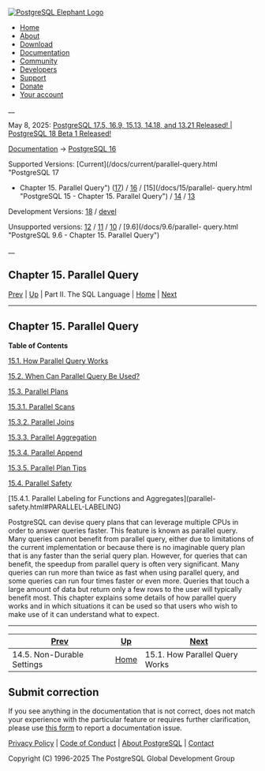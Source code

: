 [ ![PostgreSQL Elephant Logo](/media/img/about/press/elephant.png) ](/)

  * [Home](/ "Home")
  * [About](/about/ "About")
  * [Download](/download/ "Download")
  * [Documentation](/docs/ "Documentation")
  * [Community](/community/ "Community")
  * [Developers](/developer/ "Developers")
  * [Support](/support/ "Support")
  * [Donate](/about/donate/ "Donate")
  * [Your account](/account/ "Your account")

__

May 8, 2025: [ PostgreSQL 17.5, 16.9, 15.13, 14.18, and 13.21 Released! ](/about/news/postgresql-175-169-1513-1418-and-1321-released-3072/) | [ PostgreSQL 18 Beta 1 Released! ](/about/news/postgresql-18-beta-1-released-3070/)

[Documentation](/docs/ "Documentation") -> [PostgreSQL
16](/docs/16/index.html)

Supported Versions: [Current](/docs/current/parallel-query.html "PostgreSQL 17
- Chapter 15. Parallel Query") ([17](/docs/17/parallel-query.html "PostgreSQL
17 - Chapter 15. Parallel Query")) / [16](/docs/16/parallel-query.html
"PostgreSQL 16 - Chapter 15. Parallel Query") / [15](/docs/15/parallel-
query.html "PostgreSQL 15 - Chapter 15. Parallel Query") /
[14](/docs/14/parallel-query.html "PostgreSQL 14 - Chapter 15. Parallel
Query") / [13](/docs/13/parallel-query.html "PostgreSQL 13 -
Chapter 15. Parallel Query")

Development Versions: [18](/docs/18/parallel-query.html "PostgreSQL 18 -
Chapter 15. Parallel Query") / [devel](/docs/devel/parallel-query.html
"PostgreSQL devel - Chapter 15. Parallel Query")

Unsupported versions: [12](/docs/12/parallel-query.html "PostgreSQL 12 -
Chapter 15. Parallel Query") / [11](/docs/11/parallel-query.html "PostgreSQL
11 - Chapter 15. Parallel Query") / [10](/docs/10/parallel-query.html
"PostgreSQL 10 - Chapter 15. Parallel Query") / [9.6](/docs/9.6/parallel-
query.html "PostgreSQL 9.6 - Chapter 15. Parallel Query")

__

Chapter 15. Parallel Query  
---  
[Prev](non-durability.html "14.5. Non-Durable Settings")  | [Up](sql.html "Part II. The SQL Language") | Part II. The SQL Language | [Home](index.html "PostgreSQL 16.9 Documentation") |  [Next](how-parallel-query-works.html "15.1. How Parallel Query Works")  
  
* * *

## Chapter 15. Parallel Query

**Table of Contents**

[15.1. How Parallel Query Works](how-parallel-query-works.html)

[15.2. When Can Parallel Query Be Used?](when-can-parallel-query-be-used.html)

[15.3. Parallel Plans](parallel-plans.html)

    

[15.3.1. Parallel Scans](parallel-plans.html#PARALLEL-SCANS)

[15.3.2. Parallel Joins](parallel-plans.html#PARALLEL-JOINS)

[15.3.3. Parallel Aggregation](parallel-plans.html#PARALLEL-AGGREGATION)

[15.3.4. Parallel Append](parallel-plans.html#PARALLEL-APPEND)

[15.3.5. Parallel Plan Tips](parallel-plans.html#PARALLEL-PLAN-TIPS)

[15.4. Parallel Safety](parallel-safety.html)

    

[15.4.1. Parallel Labeling for Functions and Aggregates](parallel-
safety.html#PARALLEL-LABELING)

PostgreSQL can devise query plans that can leverage multiple CPUs in order to
answer queries faster. This feature is known as parallel query. Many queries
cannot benefit from parallel query, either due to limitations of the current
implementation or because there is no imaginable query plan that is any faster
than the serial query plan. However, for queries that can benefit, the speedup
from parallel query is often very significant. Many queries can run more than
twice as fast when using parallel query, and some queries can run four times
faster or even more. Queries that touch a large amount of data but return only
a few rows to the user will typically benefit most. This chapter explains some
details of how parallel query works and in which situations it can be used so
that users who wish to make use of it can understand what to expect.

* * *

[Prev](non-durability.html "14.5. Non-Durable Settings")  | [Up](sql.html "Part II. The SQL Language") |  [Next](how-parallel-query-works.html "15.1. How Parallel Query Works")  
---|---|---  
14.5. Non-Durable Settings  | [Home](index.html "PostgreSQL 16.9 Documentation") |  15.1. How Parallel Query Works  
  
## Submit correction

If you see anything in the documentation that is not correct, does not match
your experience with the particular feature or requires further clarification,
please use [this form](/account/comments/new/16/parallel-query.html/) to
report a documentation issue.

[Privacy Policy](/about/privacypolicy) | [Code of Conduct](/about/policies/coc/) | [About PostgreSQL](/about/) | [Contact](/about/contact/)  

Copyright (C) 1996-2025 The PostgreSQL Global Development Group

